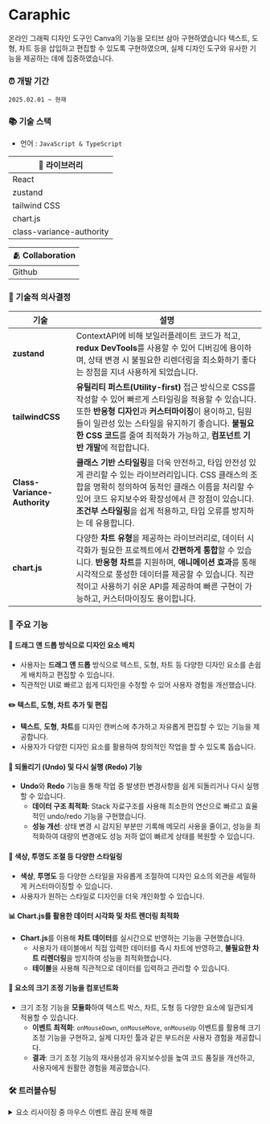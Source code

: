 # Caraphic

온라인 그래픽 디자인 도구인 Canva의 기능을 모티브 삼아 구현하였습니다
텍스트, 도형, 차트 등을 삽입하고 편집할 수 있도록 구현하였으며, 실제 디자인 도구와 유사한 기능을 제공하는 데에 집중하였습니다.


### ⏰ 개발 기간
`2025.02.01 ~ 현재`

### 📚 기술 스택
- 언어 : `JavaScript & TypeScript`

|📕 라이브러리|
|-------|
|React|
|zustand|
|tailwind CSS|
|chart.js|
|class-variance-authority|

|🫂 Collaboration|
|------|
|Github|

### 📌 기술적 의사결정

| 기술                      | 설명                                                                                                                                                                   |
|-------------------------|----------------------------------------------------------------------------------------------------------------------------------------------------------------------|
| **zustand**              | ContextAPI에 비해 보일러플레이트 코드가 적고, **redux DevTools**를 사용할 수 있어 디버깅에 용이하며, 상태 변경 시 불필요한 리렌더링을 최소화하기 좋다는 장점을 지녀 사용하게 되었습니다. |
| **tailwindCSS**          | **유틸리티 퍼스트(Utility-first)** 접근 방식으로 CSS를 작성할 수 있어 빠르게 스타일링을 적용할 수 있습니다. 또한 **반응형 디자인**과 **커스터마이징**이 용이하고, 팀원들이 일관성 있는 스타일을 유지하기 좋습니다. **불필요한 CSS 코드**를 줄여 최적화가 가능하고, **컴포넌트 기반 개발**에 적합합니다. |
| **Class-Variance-Authority** | **클래스 기반 스타일링**을 더욱 안전하고, 타입 안전성 있게 관리할 수 있는 라이브러리입니다. CSS 클래스의 조합을 명확히 정의하여 동적인 클래스 이름을 처리할 수 있어 코드 유지보수와 확장성에서 큰 장점이 있습니다. **조건부 스타일링**을 쉽게 적용하고, 타입 오류를 방지하는 데 유용합니다. |
| **chart.js**             | 다양한 **차트 유형**을 제공하는 라이브러리로, 데이터 시각화가 필요한 프로젝트에서 **간편하게 통합**할 수 있습니다. **반응형 차트**를 지원하며, **애니메이션 효과**를 통해 시각적으로 풍성한 데이터를 제공할 수 있습니다. 직관적이고 사용하기 쉬운 API를 제공하여 빠른 구현이 가능하고, 커스터마이징도 용이합니다. |


### 📝 주요 기능

#### 🎨 **드래그 앤 드롭 방식으로 디자인 요소 배치**
- 사용자는 **드래그 앤 드롭** 방식으로 텍스트, 도형, 차트 등 다양한 디자인 요소를 손쉽게 배치하고 편집할 수 있습니다.
- 직관적인 UI로 빠르고 쉽게 디자인을 수정할 수 있어 사용자 경험을 개선했습니다.

#### ✏️ **텍스트, 도형, 차트 추가 및 편집**
- **텍스트**, **도형**, **차트**를 디자인 캔버스에 추가하고 자유롭게 편집할 수 있는 기능을 제공합니다.
- 사용자가 다양한 디자인 요소를 활용하여 창의적인 작업을 할 수 있도록 돕습니다.

#### 🔄 **되돌리기 (Undo) 및 다시 실행 (Redo) 기능**
- **Undo**와 **Redo** 기능을 통해 작업 중 발생한 변경사항을 쉽게 되돌리거나 다시 실행할 수 있습니다.
  - **데이터 구조 최적화**: Stack 자료구조를 사용해 최소한의 연산으로 빠르고 효율적인 undo/redo 기능을 구현했습니다.
  - **성능 개선**: 상태 변경 시 감지된 부분만 기록해 메모리 사용을 줄이고, 성능을 최적화하여 대량의 변경에도 성능 저하 없이 빠르게 상태를 복원할 수 있습니다.
  
#### 🎨 **색상, 투명도 조절 등 다양한 스타일링**
- **색상**, **투명도** 등 다양한 스타일을 자유롭게 조절하여 디자인 요소의 외관을 세밀하게 커스터마이징할 수 있습니다.
- 사용자가 원하는 스타일로 디자인을 더욱 개인화할 수 있습니다.

#### 📊 **Chart.js를 활용한 데이터 시각화 및 차트 렌더링 최적화**
- **Chart.js**를 이용해 **차트 데이터**를 실시간으로 반영하는 기능을 구현했습니다.
  - 사용자가 테이블에서 직접 입력한 데이터를 즉시 차트에 반영하고, **불필요한 차트 리렌더링**을 방지하여 성능을 최적화했습니다.
  - **테이블**을 사용해 직관적으로 데이터를 입력하고 관리할 수 있습니다.

#### 🔲 **요소의 크기 조정 기능을 컴포넌트화**
- 크기 조정 기능을 **모듈화**하여 텍스트 박스, 차트, 도형 등 다양한 요소에 일관되게 적용할 수 있습니다.
  - **이벤트 최적화**: `onMouseDown`, `onMouseMove`, `onMouseUp` 이벤트를 활용해 크기 조정 기능을 구현하고, 실제 디자인 툴과 같은 부드러운 사용자 경험을 제공합니다.
  - **결과**: 크기 조정 기능의 재사용성과 유지보수성을 높여 코드 품질을 개선하고, 사용자에게 원활한 경험을 제공했습니다.

### 🛠️ 트러블슈팅

<details>
  <summary>요소 리사이징 중 마우스 이벤트 끊김 문제 해결</summary> 

#### 🧐 문제 상황

드래그하여 크기를 조절하는 UI를 구현하는 과정에서, 마우스를 누른 상태로 컨테이너 밖으로 나가면 리사이징이 멈추는 문제가 발생했습니다.

#### ❌ 원인 분석
z-index 우선순위 문제
	•	버튼을 감싸는 div에 mousemove 이벤트를 바인딩했으나, 버튼에만 z-index를 적용했습니다.
	•	버튼 영역을 벗어나는 순간, z-index가 높은 다른 요소가 우선순위를 가지면서 mousemove 이벤트가 정상적으로 전달되지 않았습니다.

#### ✅ 해결 과정
처음에는 이벤트가 요소를 감싸는 부분으로 전이되어 끊기는 문제가 발생하는 것으로 판단하여, stopPropagation()을 사용해봤지만 문제가 해결되지 않았습니다. 그 후, useState가 비동기적으로 동작하여 문제가 생기는 것 같아 requestAnimationFrame과 useRef를 사용해보았지만 여전히 해결되지 않았습니다.

다음으로 mouseleave 이벤트가 mousemove 도중에 발생하여 리사이징이 멈추는 문제라고 생각했지만, 이것 역시 원인이 아니었습니다.

결국, z-index 문제가 원인임을 파악하였고, 리사이징 버튼을 감싸는 태그에 z-index 우선순위를 높여 문제를 해결할 수 있었습니다.

#### 🎯 결과
1. 마우스를 누른 상태에서 컨테이너 밖으로 이동해도 리사이징이 정상적으로 유지됨
2. z-index 문제로 인한 이벤트 우선순위 충돌이 해결됨
3. 보다 안정적인 UI/UX 제공 가능

#### 📌 배운 점
z-index는 이벤트 전달에도 영향을 줄 수 있으므로 이벤트를 감지하는 요소들의 우선순위를 신경 써야 한다는 것을 깨달았습니다. 또한, 이벤트 흐름과 UI 요소의 우선순위가 동작에 미치는 영향을 깊이 이해하게 되었고, 더 안정적인 UI를 설계하는 방법을 배울 수 있었습니다.

</details>

